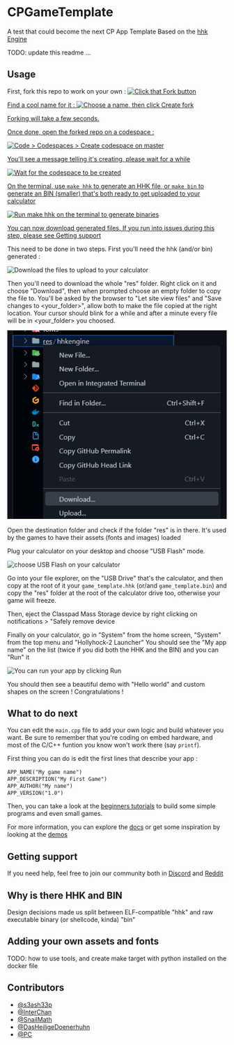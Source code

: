 # CPGameTemplate
A test that could become the next CP App Template
Based on the [hhk Engine](https://github.com/s3ansh33p/hhkEngine)


TODO: update this readme ...


## Usage
First, fork this repo to work on your own :
<a href="https://github.com/TheRainbowPhoenix/CPAppTemplate/fork">
  <img src="docs/fork_repo.png" alt="Click that Fork button"/>
</p>

Find a cool name for it :
<a href="https://github.com/TheRainbowPhoenix/CPAppTemplate/fork">
  <img src="docs/fork_name.png" alt="Choose a name, then click Create fork"/>
</p>

Forking will take a few seconds.

Once done, open the forked repo on a codespace :
<p>
  <img src="docs/open_codespace.png" alt="Code > Codespaces > Create codespace on master" width="300px"/>
</p>

You'll see a message telling it's creating, please wait for a while


<p>
  <img src="docs/create_container.png" alt="Wait for the codespace to be created" width="300px"/>
</p>


On the terminal, use `make hhk` to generate an HHK file, or `make bin` to generate an BIN (smaller) that's both ready to get uploaded to your calculator

<p>
  <img src="docs/make_bin.png" alt="Run make hhk on the terminal to generate binaries"/>
</p>

You can now download generated files. If you run into issues during this step, please see [Getting support](#getting-support)

This need to be done in two steps. First you'll need the hhk (and/or bin) generated :

<p>
  <img src="docs/download_binary.png" alt="Download the files to upload to your calculator"/>
</p>

Then you'll need to download the whole "res" folder. Right click on it and choose "Download", then when prompted choose an empty folder to copy the file to. You'll be asked by the browser to "Let site view files" and "Save changes to <your_folder>", allow both to make the file copied at the right location. Your cursor should blink for a while and after a minute every file will be in <your_folder> you choosed.

<p>
  <img src="docs/download_res_folder.png" alt="Download the res folder to your device"/>
</p>


Open the destination folder and check if the folder "res" is in there. It's used by the games to have their assets (fonts and images) loaded

Plug your calculator on your desktop and choose "USB Flash" mode.
<p>
  <img src="docs/cp_usb_flash.png" alt="choose USB Flash on your calculator"/>
</p>


Go into your file explorer, on the "USB Drive" that's the calculator, and then copy at the root of it your `game_template.hhk` (or/and `game_template.bin`) and copy the "res" folder at the root of the calculator drive too, otherwise your game will freeze.


Then, eject the Classpad Mass Storage device by right clicking on notifications > "Safely remove device

Finally on your calculator, go in "System" from the home screen, "System" from the top menu and "Hollyhock-2 Launcher"
You should see the "My app name" on the list (twice if you did both the HHK and the BIN) and you can "Run" it
<p>
  <img src="docs/run_your_app.png" alt="You can run your app by clicking Run"/>
</p>

You should then see a beautiful demo with "Hello world" and custom shapes on the screen ! Congratulations !

## What to do next

You can edit the `main.cpp` file to add your own logic and build whatever you want. Be sure to remember that you're coding on embed hardware, and most of the C/C++ funtion you know won't work there (say `printf`).

First thing you can do is edit the first lines that describe your app :
```
APP_NAME("My game name")
APP_DESCRIPTION("My First Game")
APP_AUTHOR("My name")
APP_VERSION("1.0")
```

Then, you can take a look at the [beginners tutorials](#TODO) to build some simple programs and even small games.

For more information, you can explore the [docs](https://classpaddev.github.io/) or get some inspiration by looking at the [demos](#TODO)

## Getting support

If you need help, feel free to join our community both in [Discord](https://discord.gg/knpcNJTzpd) and [Reddit](https://www.reddit.com/r/fxcp400/)

## Why is there HHK and BIN
Design decisions made us split between ELF-compatible "hhk" and raw executable binary (or shellcode, kinda) "bin"


## Adding your own assets and fonts 

TODO: how to use tools, and create make target with python installed on the docker file

## Contributors

- [@s3ash33p](https://www.github.com/s3ash33p)
- [@InterChan](https://github.com/InterChan374)
- [@SnailMath](https://github.com/SnailMath/)
- [@DasHeiligeDoenerhuhn](https://github.com/DasHeiligeDoenerhuhn)
- [@PC](https://github.com/TheRainbowPhoenix)
